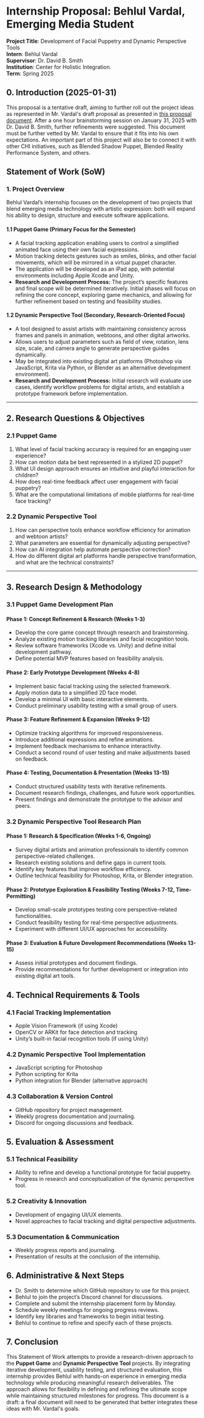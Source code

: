 # Internship Proposal: Behlul Vardal, Emerging Media Student 

**Project Title**: Development of Facial Puppetry and Dynamic Perspective Tools  
**Intern**: Behlul Vardal  
**Supervisor**: Dr. David B. Smith  
**Institution**: Center for Holistic Integration.  
**Term**: Spring 2025  

## 0. Introduction (2025-01-31)

This proposal is a tentative draft, aiming to further roll out the project ideas as represented in Mr. Vardal's draft proposal as presented in [this proposal document](https://docs.google.com/document/d/1Jk3jePsfXePXplEfK4QRrBrpC35RKUXlmCGC1g-vIng/edit?usp=sharing).  After a one hour brainstorming session on January 31, 2025 with Dr. David B. Smith, further refinements were suggested.  This document must be further vetted by Mr. Vardal to ensure that it fits into his own expectations.  An important part of this project will also be to connect it with other CHI initiatives, such as Blended Shadow Puppet, Blended Reality Performance System, and others.  

## Statement of Work (SoW)

### 1. Project Overview

Behlul Vardal’s internship focuses on the development of two  projects that blend emerging media technology with artistic expression: both will expand his ability to design, structure and execute software applications.

#### **1.1 Puppet Game (Primary Focus for the Semester)**
- A facial tracking application enabling users to control a simplified animated face using their own facial expressions.
- Motion tracking detects gestures such as smiles, blinks, and other facial movements, which will be mirrored in a virtual puppet character.
- The application will be developed as an iPad app, with potential environments including Apple Xcode and Unity.
- **Research and Development Process:** The project’s specific features and final scope will be determined iteratively. Initial phases will focus on refining the core concept, exploring game mechanics, and allowing for further refinement based on testing and feasibility studies.

#### **1.2 Dynamic Perspective Tool (Secondary, Research-Oriented Focus)**
- A tool designed to assist artists with maintaining consistency across frames and panels in animation, webtoons, and other digital artworks.
- Allows users to adjust parameters such as field of view, rotation, lens size, scale, and camera angle to generate perspective guides dynamically.
- May be integrated into existing digital art platforms (Photoshop via JavaScript, Krita via Python, or Blender as an alternative development environment).
- **Research and Development Process:** Initial research will evaluate use cases, identify workflow problems for digital artists, and establish a prototype framework before implementation.

---

## 2. Research Questions & Objectives

### **2.1 Puppet Game**
1. What level of facial tracking accuracy is required for an engaging user experience?
2. How can motion data be best represented in a stylized 2D puppet?
3. What UI design approach ensures an intuitive and playful interaction for children?
4. How does real-time feedback affect user engagement with facial puppetry?
5. What are the computational limitations of mobile platforms for real-time face tracking?

### **2.2 Dynamic Perspective Tool**
1. How can perspective tools enhance workflow efficiency for animation and webtoon artists?
2. What parameters are essential for dynamically adjusting perspective?
3. How can AI integration help automate perspective correction?
4. How do different digital art platforms handle perspective transformation, and what are the technical constraints?

---

## 3. Research Design & Methodology

### **3.1 Puppet Game Development Plan**
#### **Phase 1: Concept Refinement & Research (Weeks 1-3)**
- Develop the core game concept through research and brainstorming.
- Analyze existing motion tracking libraries and facial recognition tools.
- Review software frameworks (Xcode vs. Unity) and define initial development pathway.
- Define potential MVP features based on feasibility analysis.

#### **Phase 2: Early Prototype Development (Weeks 4-8)**
- Implement basic facial tracking using the selected framework.
- Apply motion data to a simplified 2D face model.
- Develop a minimal UI with basic interactive elements.
- Conduct preliminary usability testing with a small group of users.

#### **Phase 3: Feature Refinement & Expansion (Weeks 9-12)**
- Optimize tracking algorithms for improved responsiveness.
- Introduce additional expressions and refine animations.
- Implement feedback mechanisms to enhance interactivity.
- Conduct a second round of user testing and make adjustments based on feedback.

#### **Phase 4: Testing, Documentation & Presentation (Weeks 13-15)**
- Conduct structured usability tests with iterative refinements.
- Document research findings, challenges, and future work opportunities.
- Present findings and demonstrate the prototype to the advisor and peers.

### **3.2 Dynamic Perspective Tool Research Plan**
#### **Phase 1: Research & Specification (Weeks 1-6, Ongoing)**
- Survey digital artists and animation professionals to identify common perspective-related challenges.
- Research existing solutions and define gaps in current tools.
- Identify key features that improve workflow efficiency.
- Outline technical feasibility for Photoshop, Krita, or Blender integration.

#### **Phase 2: Prototype Exploration & Feasibility Testing (Weeks 7-12, Time-Permitting)**
- Develop small-scale prototypes testing core perspective-related functionalities.
- Conduct feasibility testing for real-time perspective adjustments.
- Experiment with different UI/UX approaches for accessibility.

#### **Phase 3: Evaluation & Future Development Recommendations (Weeks 13-15)**
- Assess initial prototypes and document findings.
- Provide recommendations for further development or integration into existing digital art tools.

## 4. Technical Requirements & Tools

### **4.1 Facial Tracking Implementation**
- Apple Vision Framework (if using Xcode)
- OpenCV or ARKit for face detection and tracking
- Unity’s built-in facial recognition tools (if using Unity)

### **4.2 Dynamic Perspective Tool Implementation**
- JavaScript scripting for Photoshop
- Python scripting for Krita
- Python integration for Blender (alternative approach)

### **4.3 Collaboration & Version Control**
- GitHub repository for project management.
- Weekly progress documentation and journaling.
- Discord for ongoing discussions and feedback.

## 5. Evaluation & Assessment

### **5.1 Technical Feasibility**
- Ability to refine and develop a functional prototype for facial puppetry.
- Progress in research and conceptualization of the dynamic perspective tool.

### **5.2 Creativity & Innovation**
- Development of engaging UI/UX elements.
- Novel approaches to facial tracking and digital perspective adjustments.

### **5.3 Documentation & Communication**
- Weekly progress reports and journaling.
- Presentation of results at the conclusion of the internship.

## 6. Administrative & Next Steps

- Dr. Smith to determine which GitHub repository to use for this project.
- Behlul to join the project’s Discord channel for discussions.
- Complete and submit the internship placement form by Monday.
- Schedule weekly meetings for ongoing progress reviews.
- Identify key libraries and frameworks to begin initial testing.
- Behlul to continue to refine and specify each of these projects.

## 7. Conclusion
This Statement of Work attempts to provide a research-driven approach to the **Puppet Game** and **Dynamic Perspective Tool** projects. By integrating iterative development, usability testing, and structured evaluation, this internship provides Behlul with hands-on experience in emerging media technology while producing meaningful research deliverables. The approach allows for flexibility in defining and refining the ultimate scope while maintaining structured milestones for progress. This document is a draft: a final document will need to be generated that better integrates these ideas with Mr. Vardal's goals.
